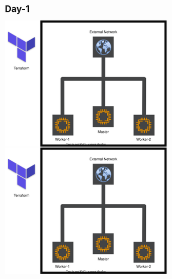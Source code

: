 # Day-1
![Alt text](https://raw.githubusercontent.com/famasboy888/terraform-project/main/day-1/specs.drawio.svg)
<img src="https://raw.githubusercontent.com/famasboy888/terraform-project/main/day-1/specs.drawio.svg">
